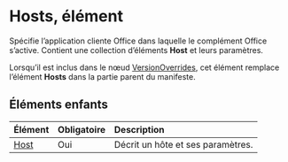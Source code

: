 # <a name="hosts-element"></a>Hosts, élément

Spécifie l’application cliente Office dans laquelle le complément Office s’active. Contient une collection d’éléments **Host** et leurs paramètres. 

Lorsqu’il est inclus dans le nœud [VersionOverrides](./versionoverrides.md), cet élément remplace l’élément **Hosts** dans la partie parent du manifeste. 

## <a name="child-elements"></a>Éléments enfants

|  Élément |  Obligatoire  |  Description  |
|:-----|:-----|:-----|
|  [Host](./host.md)    |  Oui   |  Décrit un hôte et ses paramètres. |
